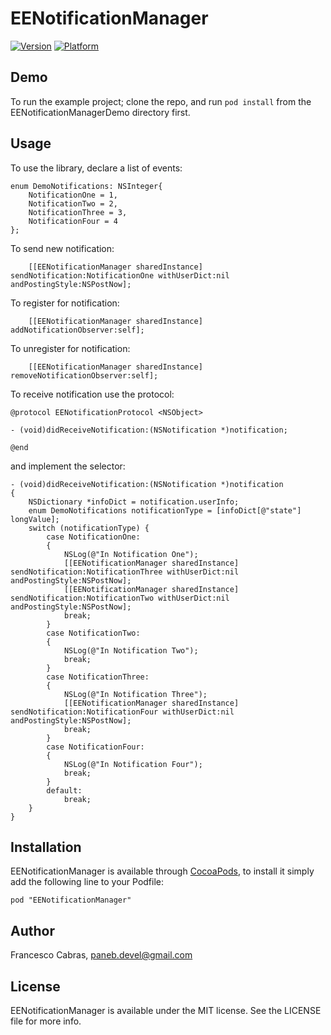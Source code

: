 # EENotificationManager

[![Version](http://cocoapod-badges.herokuapp.com/v/EENotificationManager/badge.png)](http://cocoadocs.org/docsets/EENotificationManager)
[![Platform](http://cocoapod-badges.herokuapp.com/p/EENotificationManager/badge.png)](http://cocoadocs.org/docsets/EENotificationManager)

## Demo

To run the example project; clone the repo, and run `pod install` from the EENotificationManagerDemo directory first.

## Usage

To use the library, declare a list of events:

```objc
enum DemoNotifications: NSInteger{
    NotificationOne = 1,
    NotificationTwo = 2,
    NotificationThree = 3,
    NotificationFour = 4
};
```

To send new notification:

```objc
    [[EENotificationManager sharedInstance] sendNotification:NotificationOne withUserDict:nil andPostingStyle:NSPostNow];
```

To register for notification:

```objc
    [[EENotificationManager sharedInstance] addNotificationObserver:self];
```

To unregister for notification:

```objc
    [[EENotificationManager sharedInstance] removeNotificationObserver:self];
```

To receive notification use the protocol: 
```objc
@protocol EENotificationProtocol <NSObject>

- (void)didReceiveNotification:(NSNotification *)notification;

@end
```

and implement the selector:
```objc
- (void)didReceiveNotification:(NSNotification *)notification
{
    NSDictionary *infoDict = notification.userInfo;
    enum DemoNotifications notificationType = [infoDict[@"state"] longValue];
    switch (notificationType) {
        case NotificationOne:
        {
            NSLog(@"In Notification One");
            [[EENotificationManager sharedInstance] sendNotification:NotificationThree withUserDict:nil andPostingStyle:NSPostNow];
            [[EENotificationManager sharedInstance] sendNotification:NotificationTwo withUserDict:nil andPostingStyle:NSPostNow];
            break;
        }
        case NotificationTwo:
        {
            NSLog(@"In Notification Two");
            break;
        }
        case NotificationThree:
        {
            NSLog(@"In Notification Three");
            [[EENotificationManager sharedInstance] sendNotification:NotificationFour withUserDict:nil andPostingStyle:NSPostNow];
            break;
        }
        case NotificationFour:
        {
            NSLog(@"In Notification Four");
            break;
        }
        default:
            break;
    }
}
```

## Installation

EENotificationManager is available through [CocoaPods](http://cocoapods.org), to install
it simply add the following line to your Podfile:

    pod "EENotificationManager"

## Author

Francesco Cabras, paneb.devel@gmail.com

## License

EENotificationManager is available under the MIT license. See the LICENSE file for more info.

